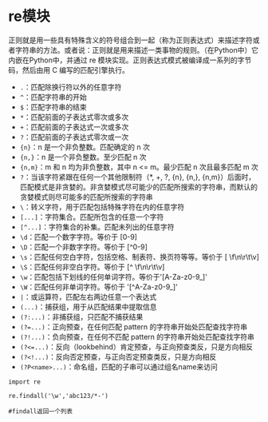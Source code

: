 # re模块

正则就是用一些具有特殊含义的符号组合到一起（称为正则表达式）来描述字符或者字符串的方法。或者说：正则就是用来描述一类事物的规则。（在Python中）它内嵌在Python中，并通过 re 模块实现。正则表达式模式被编译成一系列的字节码，然后由用 C 编写的匹配引擎执行。

- `.`：匹配除换行符以外的任意字符  
- `^`：匹配字符串的开始  
- `$`：匹配字符串的结束  
- `*`：匹配前面的子表达式零次或多次  
- `+`：匹配前面的子表达式一次或多次  
- `?`：匹配前面的子表达式零次或一次  
- `{n}`：n 是一个非负整数。匹配确定的 n 次  
- `{n,}`：n 是一个非负整数。至少匹配 n 次  
- `{n,m}`：m 和 n 均为非负整数，其中 n <= m。最少匹配 n 次且最多匹配 m 次  
- `?`：当该字符紧跟在任何一个其他限制符（*, +, ?, {n}, {n,}, {n,m}）后面时，匹配模式是非贪婪的。非贪婪模式尽可能少的匹配所搜索的字符串，而默认的贪婪模式则尽可能多的匹配所搜索的字符串  
- `\`：转义字符，用于匹配包括特殊字符在内的任意字符  
- `[...]`：字符集合。匹配所包含的任意一个字符  
- `[^...]`：字符集合的补集。匹配未列出的任意字符  
- `\d`：匹配一个数字字符。等价于 [0-9]  
- `\D`：匹配一个非数字字符。等价于 [^0-9]  
- `\s`：匹配任何空白字符，包括空格、制表符、换页符等等。等价于 [ \f\n\r\t\v]  
- `\S`：匹配任何非空白字符。等价于 [^ \f\n\r\t\v]  
- `\w`：匹配包括下划线的任何单词字符。等价于'[A-Za-z0-9_]'  
- `\W`：匹配任何非单词字符。等价于 '[^A-Za-z0-9_]'  
- `|`：或运算符，匹配左右两边任意一个表达式  
- `(...)`：捕获组，用于从匹配结果中提取信息  
- `(?:...)`：非捕获组，只匹配不捕获结果  
- `(?=...)`：正向预查，在任何匹配 pattern 的字符串开始处匹配查找字符串  
- `(?!...)`：负向预查，在任何不匹配 pattern 的字符串开始处匹配查找字符串  
- `(?<=...)`：反向（lookbehind）肯定预查，与正向预查类反，只是方向相反  
- `(?<!...)`：反向否定预查，与正向否定预查类反，只是方向相反  
- `(?P<name>...)`：命名组，匹配的子串可以通过组名name来访问


```
import re

re.findall('\w','abc123/*-')

#findall返回一个列表
```